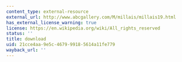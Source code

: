 ```yaml
---
content_type: external-resource
external_url: http://www.abcgallery.com/M/millais/millais19.html
has_external_license_warning: true
license: https://en.wikipedia.org/wiki/All_rights_reserved
status: ''
title: download
uid: 21cce4aa-9e5c-4679-9918-5614a11fe779
wayback_url: ''
---
```

